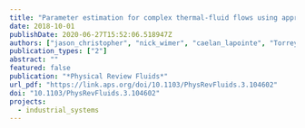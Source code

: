 ```yaml
---
title: "Parameter estimation for complex thermal-fluid flows using approximate Bayesian computation"
date: 2018-10-01
publishDate: 2020-06-27T15:52:06.518947Z
authors: ["jason_christopher", "nick_wimer", "caelan_lapointe", "Torrey R. S. Hayden", "Ian Grooms", "greg_rieker", "peter_hamlington"]
publication_types: ["2"]
abstract: ""
featured: false
publication: "*Physical Review Fluids*"
url_pdf: "https://link.aps.org/doi/10.1103/PhysRevFluids.3.104602"
doi: "10.1103/PhysRevFluids.3.104602"
projects:
  - industrial_systems
---
```


